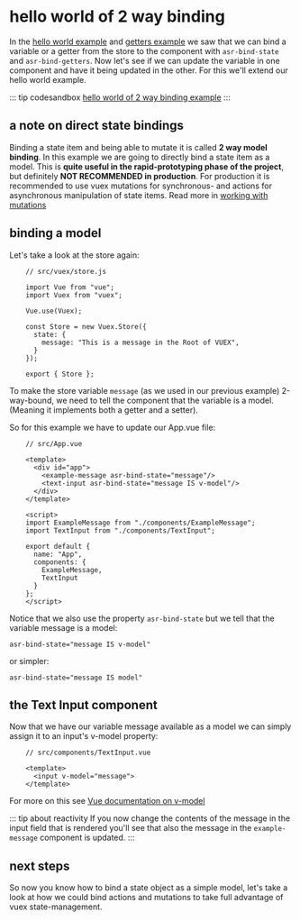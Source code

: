 # hello world of 2 way binding

In the [hello world example](./hello-world-example.html) and [getters example](./getters-example.html) we saw that we can bind a variable or a getter from the store to the component with `asr-bind-state` and `asr-bind-getters`. Now let's see if we can update the variable in one component and have it being updated in the other. For this we'll extend our hello world example.

::: tip codesandbox
[hello world of 2 way binding example](https://codesandbox.io/s/manual-getters-example-kfww7)
:::

## a note on direct state bindings

Binding a state item and being able to mutate it is called **2 way model binding**. In this example we are going to directly bind a state item as a model. This is **quite useful in the rapid-prototyping phase of the project**, but definitely **NOT RECOMMENDED in production**. For production it is recommended to use vuex mutations for synchronous- and actions for asynchronous manipulation of state items. Read more in [working with mutations](./mutations.html)

## binding a model

Let's take a look at the store again:

```js{10}
    // src/vuex/store.js
    
    import Vue from "vue";
    import Vuex from "vuex";
    
    Vue.use(Vuex);
    
    const Store = new Vuex.Store({
      state: {
        message: "This is a message in the Root of VUEX",
      }
    });
    
    export { Store };
```

To make the store variable `message` (as we used in our previous example) 2-way-bound, we need to tell the component that the variable is a model. (Meaning it implements both a getter and a setter).


So for this example we have to update our App.vue file:
```vue{6}
    // src/App.vue
    
    <template>
      <div id="app">
        <example-message asr-bind-state="message"/>
        <text-input asr-bind-state="message IS v-model"/>
      </div>
    </template>
    
    <script>
    import ExampleMessage from "./components/ExampleMessage";
    import TextInput from "./components/TextInput";
    
    export default {
      name: "App",
      components: {
        ExampleMessage,
    	TextInput
      }
    };
    </script>
```
Notice that we also use the property `asr-bind-state` but we tell that the variable message is a model: 

`asr-bind-state="message IS v-model"` 

or simpler:

`asr-bind-state="message IS model"`

## the Text Input component

Now that we have our variable message available as a model we can simply assign it to an input's v-model property:


```vue{4}
    // src/components/TextInput.vue
    
    <template>
      <input v-model="message">
    </template>
```
For more on this see [Vue documentation on v-model](https://vuejs.org/v2/guide/forms.html?) 

::: tip about reactivity
If you now change the contents of the message in the input field that is rendered you'll see that also the message in the `example-message` component is updated.
::: 

## next steps

So now you know how to bind a state object as a simple model, let's take a look at how we could bind actions and mutations to take full advantage of vuex state-management. 